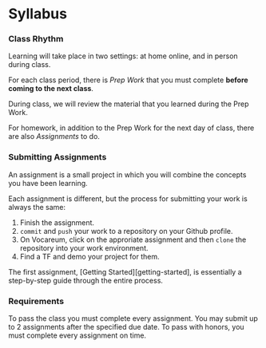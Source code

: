 # Syllabus

### Class Rhythm

Learning will take place in two settings: at home online, and in person during class.

For each class period, there is *Prep Work* that you must complete **before coming to the next class**.

During class, we will review the material that you learned during the Prep Work.

For homework, in addition to the Prep Work for the next day of class, there are also *Assignments* to do.

### Submitting Assignments

An assignment is a small project in which you will combine the concepts you have been learning.

Each assignment is different, but the process for submitting your work is always the same:

1. Finish the assignment.
2. `commit` and `push` your work to a repository on your Github profile.
3. On Vocareum, click on the approriate assignment and then `clone` the repository into your work environment.
4. Find a TF and demo your project for them.

The first assignment, [Getting Started][getting-started], is essentially a step-by-step guide through the entire process.

### Requirements

To pass the class you must complete every assignment. You may submit up to 2 assignments after the specified due date. To pass with honors, you must complete every assignment on time.
